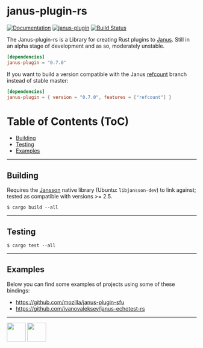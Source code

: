 # janus-plugin-rs

[![Documentation](https://docs.rs/janus-plugin/badge.svg)](https://docs.rs/janus-plugin/)
[![janus-plugin](https://img.shields.io/crates/v/janus-plugin.svg)](https://crates.io/crates/janus-plugin)
[![Build Status](https://travis-ci.org/mozilla/janus-plugin-rs.svg?branch=master)](https://travis-ci.org/mozilla/janus-plugin-rs)

The Janus-plugin-rs is a Library for creating Rust plugins to [Janus](https://janus.conf.meetecho.com/). Still in an alpha stage of development and as so, moderately unstable.

``` toml
[dependencies]
janus-plugin = "0.7.0"
```

If you want to build a version compatible with the Janus [refcount](https://github.com/meetecho/janus-gateway/tree/refcount) branch instead of stable master:

``` toml
[dependencies]
janus-plugin = { version = "0.7.0", features = ["refcount"] }
```

Table of Contents (ToC)
=======================

* [Building](#building)
* [Testing](#testing)
* [Examples](#examples)

---

## Building

Requires the [Jansson](http://www.digip.org/jansson/) native library (Ubuntu: `libjansson-dev`) to link against; tested as compatible with versions >= 2.5.

```
$ cargo build --all
```

---

## Testing

```
$ cargo test --all
```

---

## Examples

Below you can find some examples of projects using some of these bindings:

* https://github.com/mozilla/janus-plugin-sfu
* https://github.com/ivanovaleksey/janus-echotest-rs

---

<img src="https://avatars2.githubusercontent.com/u/131524?s=200&v=4" width="50"></img> <img src="http://cdn.ttgtmedia.com/ITKE/cwblogs/open-source-insider/Mozilla%20PL.png" width="50"></img>
